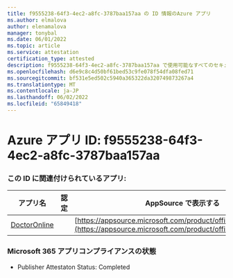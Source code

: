 ```yaml
---
title: f9555238-64f3-4ec2-a8fc-3787baa157aa の ID 情報のAzure アプリ
ms.author: elmalova
author: elenamalova
manager: tonybal
ms.date: 06/01/2022
ms.topic: article
ms.service: attestation
certification_type: attested
description: f9555238-64f3-4ec2-a8fc-3787baa157aa で使用可能なすべてのセキュリティとコンプライアンス情報。
ms.openlocfilehash: d6e9c8c4d50bf61bed53c9fe078f54dfa08fed71
ms.sourcegitcommit: bf531e5ed502c5940a365322da320749873267a4
ms.translationtype: MT
ms.contentlocale: ja-JP
ms.lasthandoff: 06/02/2022
ms.locfileid: "65849418"
---
```

# <a name="azure-app-id-f9555238-64f3-4ec2-a8fc-3787baa157aa"></a>Azure アプリ ID: f9555238-64f3-4ec2-a8fc-3787baa157aa


### <a name="apps-associated-with-this-id"></a>この ID に関連付けられているアプリ:
| **アプリ名** | **認定** | **AppSource で表示する** |
|--------------|---------------|-----------------------|
| [DoctorOnline](../forward/WA200004082.md) |  | [https://appsource.microsoft.com/product/office/WA200004082](https://appsource.microsoft.com/product/office/WA200004082) |

### <a name="microsoft-365-app-compliance-status"></a>Microsoft 365 アプリコンプライアンスの状態
- Publisher Attestaton Status: Completed
